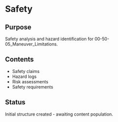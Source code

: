 # Safety

## Purpose
Safety analysis and hazard identification for 00-50-05_Maneuver_Limitations.

## Contents
- Safety claims
- Hazard logs
- Risk assessments
- Safety requirements

## Status
Initial structure created - awaiting content population.
